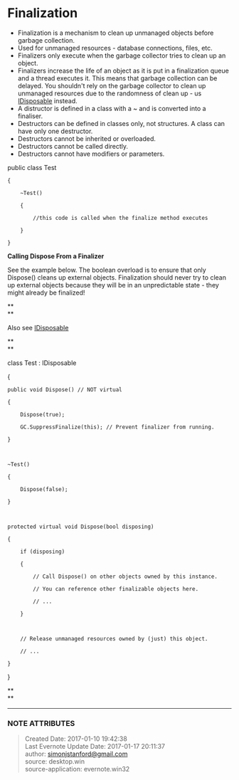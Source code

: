 # Finalization

  * Finalization is a mechanism to clean up unmanaged objects before garbage collection.
  * Used for unmanaged resources - database connections, files, etc.
  * Finalizers only execute when the garbage collector tries to clean up an object.
  * Finalizers increase the life of an object as it is put in a finalization queue and a thread executes it. This means that garbage collection can be delayed. You shouldn't rely on the garbage collector to clean up unmanaged resources due to the randomness of clean up - us [IDisposable](evernote:///view/26944639/s226/bf431065-7644-4659-87f0-18a34033843d/bf431065-7644-4659-87f0-18a34033843d/) instead. 
  * A distructor is defined in a class with a ~ and is converted into a finaliser.
  * Destructors can be defined in classes only, not structures. A class can have only one destructor.
  * Destructors cannot be inherited or overloaded.
  * Destructors cannot be called directly.
  * Destructors cannot have modifiers or parameters.

  

  

 public class Test

    {

        ~Test()

        {

            //this code is called when the finalize method executes

        }

    }

  

  

 **Calling Dispose From a Finalizer**

See the example below. The boolean overload is to ensure that only Dispose()
cleans up external objects. Finalization should never try to clean up external
objects because they will be in an unpredictable state - they might already be
finalized!

 **  
**

Also see
[IDisposable](evernote:///view/26944639/s226/bf431065-7644-4659-87f0-18a34033843d/bf431065-7644-4659-87f0-18a34033843d/)

 **  
**

class Test : IDisposable

{

    public void Dispose() // NOT virtual

    {

        Dispose(true);

        GC.SuppressFinalize(this); // Prevent finalizer from running.

    }

  

    ~Test()

    {

        Dispose(false);

    }

  

    protected virtual void Dispose(bool disposing)

    {

        if (disposing)

        {

            // Call Dispose() on other objects owned by this instance.

            // You can reference other finalizable objects here.

            // ...

        }

  

        // Release unmanaged resources owned by (just) this object.

        // ...

    }

}

 **  
**

  


---
### NOTE ATTRIBUTES
>Created Date: 2017-01-10 19:42:38  
>Last Evernote Update Date: 2017-01-17 20:11:37  
>author: simonjstanford@gmail.com  
>source: desktop.win  
>source-application: evernote.win32  
<!--stackedit_data:
eyJoaXN0b3J5IjpbLTE5OTYxMTk2NF19
-->